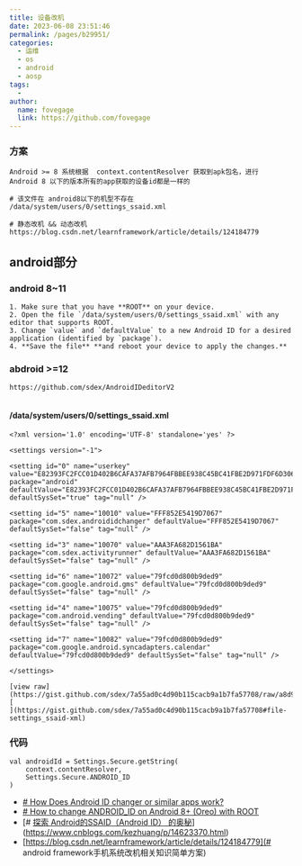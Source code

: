 ```yaml
---
title: 设备改机
date: 2023-06-08 23:51:46
permalink: /pages/b29951/
categories:
  - 运维
  - os
  - android
  - aosp
tags:
  - 
author: 
  name: fovegage
  link: https://github.com/fovegage
---
```

### 方案
```
Android >= 8 系统根据  context.contentResolver 获取到apk包名，进行
Android 8 以下的版本所有的app获取的设备id都是一样的

# 该文件在 android8以下的机型不存在
/data/system/users/0/settings_ssaid.xml

# 静态改机 && 动态改机
https://blog.csdn.net/learnframework/article/details/124184779
```
## android部分
### android 8~11
```
1. Make sure that you have **ROOT** on your device.  
2. Open the file `/data/system/users/0/settings_ssaid.xml` with any editor that supports ROOT.  
3. Change `value` and `defaultValue` to a new Android ID for a desired application (identified by `package`).  
4. **Save the file** **and reboot your device to apply the changes.**
```
### abdroid >=12
```
https://github.com/sdex/AndroidIDeditorV2


```
#### /data/system/users/0/settings_ssaid.xml
```
<?xml version='1.0' encoding='UTF-8' standalone='yes' ?>

<settings version="-1">

<setting id="0" name="userkey" value="E82393FC2FCC01D402B6CAFA37AFB7964FBBEE938C45BC41FBE2D971FDF6D306" package="android" defaultValue="E82393FC2FCC01D402B6CAFA37AFB7964FBBEE938C45BC41FBE2D971FDF6D306" defaultSysSet="true" tag="null" />

<setting id="5" name="10010" value="FFF852E5419D7067" package="com.sdex.androididchanger" defaultValue="FFF852E5419D7067" defaultSysSet="false" tag="null" />

<setting id="3" name="10070" value="AAA3FA682D1561BA" package="com.sdex.activityrunner" defaultValue="AAA3FA682D1561BA" defaultSysSet="false" tag="null" />

<setting id="6" name="10072" value="79fcd0d800b9ded9" package="com.google.android.gms" defaultValue="79fcd0d800b9ded9" defaultSysSet="false" tag="null" />

<setting id="4" name="10075" value="79fcd0d800b9ded9" package="com.android.vending" defaultValue="79fcd0d800b9ded9" defaultSysSet="false" tag="null" />

<setting id="7" name="10082" value="79fcd0d800b9ded9" package="com.google.android.syncadapters.calendar" defaultValue="79fcd0d800b9ded9" defaultSysSet="false" tag="null" />

</settings>

[view raw](https://gist.github.com/sdex/7a55ad0c4d90b115cacb9a1b7fa57708/raw/a8d9f4b290b511e5c8aebe78ebc0fff82e1105be/settings_ssaid.xml)[  
](https://gist.github.com/sdex/7a55ad0c4d90b115cacb9a1b7fa57708#file-settings_ssaid-xml)
```
### 代码
```
val androidId = Settings.Secure.getString(  
    context.contentResolver,  
    Settings.Secure.ANDROID_ID  
)
```
- [# How Does Android ID changer or similar apps work?](https://blog.devgenius.io/how-android-id-changer-or-similar-apps-work-9b3766899ef3)
- [# How to change ANDROID_ID on Android 8+ (Oreo) with ROOT](https://medium.com/@sdex/how-to-change-android-id-on-oreo-with-root-a71ebbc38cec)
- [# [探索 Android的SSAID（Android ID） 的奥秘](https://www.cnblogs.com/kezhuang/p/14623370.html)](https://www.cnblogs.com/kezhuang/p/14623370.html)
- [https://blog.csdn.net/learnframework/article/details/124184779](# android framework手机系统改机相关知识简单方案)